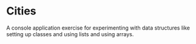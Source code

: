 # Cities

A console application exercise for experimenting with data structures like setting up classes and using lists and using arrays. 
